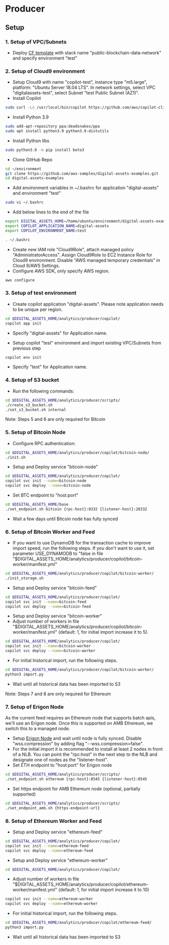 # Producer

## Setup

### 1. Setup of VPC/Subnets
- Deploy [CF template](scripts/network.yaml) with stack name "public-blockchain-data-network" and specify environment "test"

### 2. Setup of Cloud9 environment
- Setup Cloud9 with name "copilot-test", instance type "m5.large", platform: "Ubuntu Server 18.04 LTS". In network settings, select VPC "digitalassets-test", select Subnet "test Public Subnet (AZ1)".
- Install Copilot 
```sh
sudo curl -Lo /usr/local/bin/copilot https://github.com/aws/copilot-cli/releases/download/v1.21.0/copilot-linux && sudo chmod +x /usr/local/bin/copilot
```
- Install Python 3.9
```sh
sudo add-apt-repository ppa:deadsnakes/ppa
sudo apt install python3.9 python3.9-distutils
```
- Install Python libs
```sh
sudo python3.9 -m pip install boto3
```
- Clone GitHub Repo
```sh
cd ~/environment
git clone https://github.com/aws-samples/digital-assets-examples.git
cd digital-assets-examples
```
- Add environment variables in ~/.bashrc for application "digital-assets" and environment "test"
```sh
sudo vi ~/.bashrc
```
- Add below lines to the end of the file
```sh
export DIGITAL_ASSETS_HOME=/home/ubuntu/environment/digital-assets-examples
export COPILOT_APPLICATION_NAME=digital-assets
export COPILOT_ENVIRONMENT_NAME=test
```
```sh
. ~/.bashrc
```
- Create new IAM role "Cloud9Role", attach managed policy "AdministratorAccess". Assign Cloud9Role to EC2 Instance Role for Cloud9 environment. Disable "AWS managed temporary credentials" in Cloud 9/AWS Settings.
- Configure AWS SDK, only specify AWS region.
```sh
aws configure
```

### 3. Setup of test environment

- Create copilot application "digital-assets". Please note application needs to be unique per region.
```sh
cd $DIGITAL_ASSETS_HOME/analytics/producer/copilot/
copilot app init
```
- Specify "digital-assets" for Application name.

- Setup copilot "test" environment and import existing VPC/Subnets from previous step
```sh
copilot env init
```
- Specify "test" for Application name.

### 4. Setup of S3 bucket

- Run the following commands:
```sh
cd $DIGITAL_ASSETS_HOME/analytics/producer/scripts/
./create_s3_bucket.sh
./set_s3_bucket.sh internal
```

Note: Steps 5 and 6 are only required for Bitcoin

### 5. Setup of Bitcoin Node

- Configure RPC authentication:
```sh
cd $DIGITAL_ASSETS_HOME/analytics/producer/copilot/bitcoin-node/
./init.sh
```
- Setup and Deploy service "bitcoin-node" 
```sh
cd $DIGITAL_ASSETS_HOME/analytics/producer/copilot/
copilot svc init --name=bitcoin-node
copilot svc deploy --name=bitcoin-node
```
- Set BTC endpoint to "host:port"
```sh
cd $DIGITAL_ASSETS_HOME/base
./set_endpoint.sh bitcoin {rpc-host}:8332 {listener-host}:28332
```
- Wait a few days until Bitcoin node has fully synced

### 6. Setup of Bitcoin Worker and Feed

- If you want to use DynamoDB for the transaction cache to improve import speed, run the following steps. If you don't want to use it, set parameter USE_DYNAMODB to "false in file "$DIGITAL_ASSETS_HOME/analytics/producer/copilot/bitcoin-worker/manifest.yml"
```sh
cd $DIGITAL_ASSETS_HOME/analytics/producer/copilot/bitcoin-worker/
./init_storage.sh
```
- Setup and Deploy service "bitcoin-feed" 
```sh
cd $DIGITAL_ASSETS_HOME/analytics/producer/copilot/
copilot svc init --name=bitcoin-feed
copilot svc deploy --name=bitcoin-feed
```
- Setup and Deploy service "bitcoin-worker" 
- Adjust number of workers in file "$DIGITAL_ASSETS_HOME/analytics/producer/copilot/bitcoin-worker/manifest.yml" (default: 1, for initial import increase it to 5). 
```sh
cd $DIGITAL_ASSETS_HOME/analytics/producer/copilot/
copilot svc init --name=bitcoin-worker
copilot svc deploy --name=bitcoin-worker
```
- For initial historical import, run the following steps. 
```sh
cd $DIGITAL_ASSETS_HOME/analytics/producer/copilot/bitcoin-worker/
python3 import.py
```
- Wait until all historical data has been imported to S3

Note: Steps 7 and 8 are only required for Ethereum

### 7. Setup of Erigon Node

As the current feed requires an Ethereum node that supports batch apis, we'll use an Erigon node. Once this is supported on AMB Ethereum, we switch this to a managed node.

- Setup [Erigon Node](https://github.com/ledgerwatch/erigon) and wait until node is fully synced. Disable "wss.compression" by adding flag "--wss.compression=false".
- For the initial import it is recommended to install at least 2 nodes in front of a NLB. You can point the "rpc:host" in the next step to the NLB and designate one of nodes as the "listener-host".
- Set ETH endpoint to "host:port" for Erigon node
```sh
cd $DIGITAL_ASSETS_HOME/analytics/producer/scripts/
./set_endpoint.sh ethereum {rpc-host}:8545 {listener-host}:8545
```
- Set https endpoint for AMB Ethereum node (optional, partially supported)
```sh
cd $DIGITAL_ASSETS_HOME/analytics/producer/scripts/
./set_endpoint_amb.sh {https-endpoint-url}
```

### 8. Setup of Ethereum Worker and Feed

- Setup and Deploy service "ethereum-feed" 
```sh
cd $DIGITAL_ASSETS_HOME/analytics/producer/copilot/
copilot svc init --name=ethereum-feed
copilot svc deploy --name=ethereum-feed
```
- Setup and Deploy service "ethereum-worker" 
```sh
cd $DIGITAL_ASSETS_HOME/analytics/producer/copilot/
```
- Adjust number of workers in file "$DIGITAL_ASSETS_HOME/analytics/producer/copilot/ethereum-worker/manifest.yml" (default: 1, for initial import increase it to 10)
```sh
copilot svc init --name=ethereum-worker
copilot svc deploy --name=ethereum-worker
```
- For initial historical import, run the following steps. 
```sh
cd $DIGITAL_ASSETS_HOME/analytics/producer/copilot/ethereum-feed/
python3 import.py
```
- Wait until all historical data has been imported to S3
